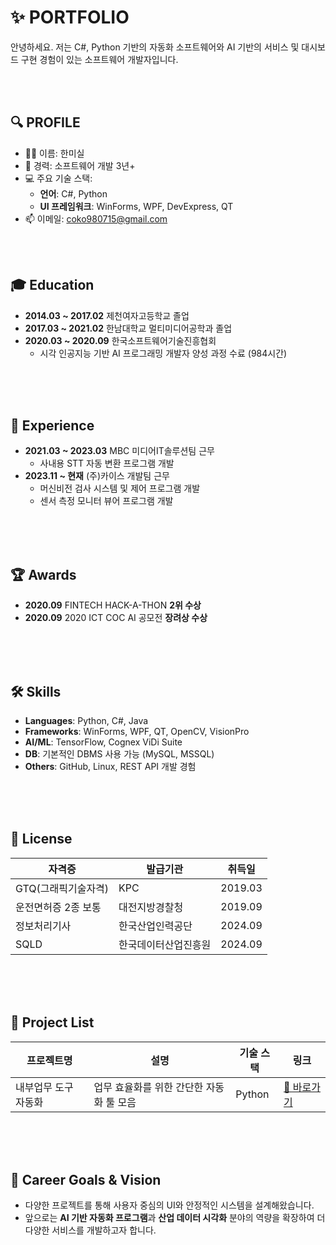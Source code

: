 # ✨ PORTFOLIO

안녕하세요. 
저는 C#, Python 기반의 자동화 소프트웨어와 AI 기반의 서비스 및 대시보드 구현 경험이 있는 소프트웨어 개발자입니다.  

<br><br>

## 🔍 PROFILE

- 👩‍💻 이름: 한미실
- 💼 경력: 소프트웨어 개발 3년+
- 💻 주요 기술 스택:
  - **언어**: C#, Python
  - **UI 프레임워크**: WinForms, WPF, DevExpress, QT
- 📫 이메일: coko980715@gmail.com

<br><br>

## 🎓 Education

- **2014.03 ~ 2017.02** 제천여자고등학교 졸업  
- **2017.03 ~ 2021.02** 한남대학교 멀티미디어공학과 졸업  
- **2020.03 ~ 2020.09** 한국소프트웨어기술진흥협회  
  - 시각 인공지능 기반 AI 프로그래밍 개발자 양성 과정 수료 (984시간)

<br><br><br>

## 💼 Experience


- **2021.03 ~ 2023.03** MBC 미디어IT솔루션팀 근무
  - 사내용 STT 자동 변환 프로그램 개발
- **2023.11 ~ 현재** (주)카이스 개발팀 근무  
  - 머신비전 검사 시스템 및 제어 프로그램 개발
  - 센서 측정 모니터 뷰어 프로그램 개발

<br><br><br>

## 🏆 Awards

- **2020.09** FINTECH HACK-A-THON **2위 수상**  
- **2020.09** 2020 ICT COC AI 공모전 **장려상 수상**

<br><br><br>

## 🛠️ Skills

- **Languages**: Python, C#, Java  
- **Frameworks**: WinForms, WPF, QT, OpenCV, VisionPro
- **AI/ML**: TensorFlow, Cognex ViDi Suite
- **DB**: 기본적인 DBMS 사용 가능 (MySQL, MSSQL)  
- **Others**: GitHub, Linux, REST API 개발 경험

<br><br><br>

## 🧾 License

| 자격증 | 발급기관 | 취득일 |
|--------|----------|--------|
| GTQ(그래픽기술자격) | KPC | 2019.03 |
| 운전면허증 2종 보통 | 대전지방경찰청 | 2019.09 |
| 정보처리기사 | 한국산업인력공단 | 2024.09 |
| SQLD | 한국데이터산업진흥원 | 2024.09 |


<br><br><br>

## 📂 Project List

| 프로젝트명 | 설명 | 기술 스택 | 링크 |
|------------|------|------------|------|
| 내부업무 도구 자동화 | 업무 효율화를 위한 간단한 자동화 툴 모음 | Python | [🔗 바로가기](./projects/internal-tools/README.md) |

<br><br><br>


## 🏁 Career Goals & Vision

- 다양한 프로젝트를 통해 사용자 중심의 UI와 안정적인 시스템을 설계해왔습니다.
- 앞으로는 **AI 기반 자동화 프로그램**과 **산업 데이터 시각화** 분야의 역량을 확장하여 더 다양한 서비스를 개발하고자 합니다.

<br><br><br>

